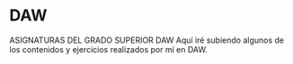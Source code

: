 # DAW
ASIGNATURAS DEL GRADO SUPERIOR DAW
Aquí iré subiendo algunos de los contenidos y ejercicios realizados por mí en DAW.
